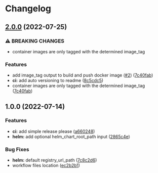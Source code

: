 # Changelog

## [2.0.0](https://github.com/KaiserXLabs/github-action-workflows/compare/v1.0.0...v2.0.0) (2022-07-25)


### ⚠ BREAKING CHANGES

* container images are only tagged with the determined image_tag

### Features

* add image_tag output to build and push docker image ([#2](https://github.com/KaiserXLabs/github-action-workflows/issues/2)) ([7c40fab](https://github.com/KaiserXLabs/github-action-workflows/commit/7c40fabff8066cab0a135ffb882b63c0a744c504))
* **ci:** add auto versioning to readme ([8c5cdc5](https://github.com/KaiserXLabs/github-action-workflows/commit/8c5cdc5a3f2124fcb2fd308b473e1af3464d43e0))
* container images are only tagged with the determined image_tag ([7c40fab](https://github.com/KaiserXLabs/github-action-workflows/commit/7c40fabff8066cab0a135ffb882b63c0a744c504))

## 1.0.0 (2022-07-14)


### Features

* **ci:** add simple release please ([a660248](https://github.com/KaiserXLabs/github-action-workflows/commit/a6602480af15652ccc3c5e44f0cc3408dd75e11d))
* **helm:** add optional helm_chart_root_path input ([2865c4e](https://github.com/KaiserXLabs/github-action-workflows/commit/2865c4e2c7d616ae4efcbfd2d7ab577ee6130e9a))


### Bug Fixes

* **helm:** default registry_url_path ([7c8c2d6](https://github.com/KaiserXLabs/github-action-workflows/commit/7c8c2d6000a380e15b80a0a6f153adde3960961f))
* workflow files location ([ec2b2b1](https://github.com/KaiserXLabs/github-action-workflows/commit/ec2b2b15986eac711ef65c7317af03d0294ecbb9))
